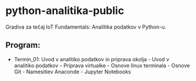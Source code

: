 # python-analitika-public
Gradiva za tečaj IoT Fundamentals: Analitika podatkov v Python-u.

## Program:
- Termin_01: Uvod v analitiko podatkov in priprava okolja
        - Uvod v analitiko podatkov
        - Priprava virtualke
        - Osnove linux terminala
        - Osnove Git
        - Namesitiev Anaconde
        - Jupyter Notebooks

